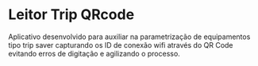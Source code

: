 # Leitor Trip QRcode
Aplicativo desenvolvido para auxiliar na parametrização de equipamentos tipo trip saver capturando os ID de conexão wifi através do QR Code evitando erros de digitação e agilizando o processo.
